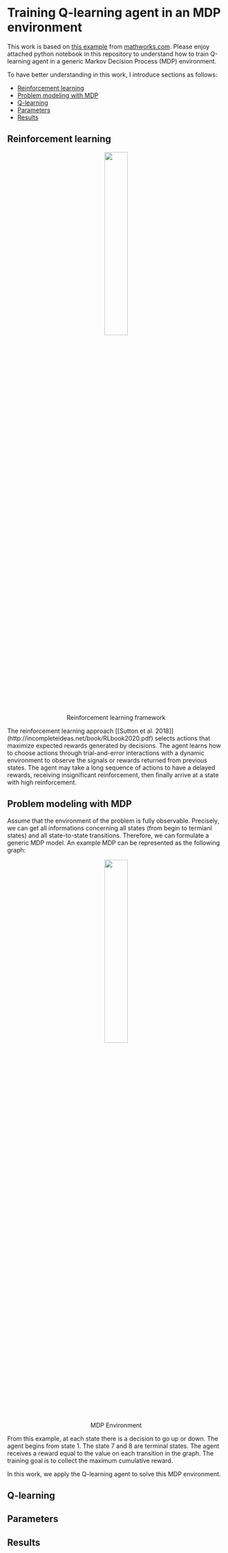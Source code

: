 # Training Q-learning agent in an MDP environment
This work is based on [this example]() from [mathworks.com](https://www.mathworks.com). Please enjoy attached python notebook in this repository to understand how to train Q-learning agent in a generic Markov Decision Process (MDP) environment.

To have better understanding in this work, I introduce sections as follows:
- [Reinforcement learning](#reinforcement-learning)
- [Problem modeling with MDP](#problem-modeling-with-mdp)
- [Q-learning](#q-learning)
- [Parameters](#parameters)
- [Results](#results)

## Reinforcement learning
<p align="center" width="100%">
<img width="33%" src="https://dzone.com/storage/temp/6976061-screen-shot-2017-10-20-at-22200-pm.png">
</p>
<p align="center" width="100%">Reinforcement learning framework</p>
The reinforcement learning approach [[Sutton et al. 2018]](http://incompleteideas.net/book/RLbook2020.pdf) selects actions that maximize expected rewards generated by decisions. The agent learns how to choose actions through trial-and-error interactions with a dynamic environment to observe the signals or rewards returned from previous states. The agent may take a long sequence of actions to have a delayed rewards, receiving insignificant reinforcement, then finally arrive at a state with high reinforcement.

## Problem modeling with MDP
Assume that the environment of the problem is fully observable. Precisely, we can get all informations concerning all states (from begin to termianl states) and all state-to-state transitions. Therefore, we can formulate a generic MDP model. An example MDP can be represented as the following graph:
<p align="center" width="100%">
<img width="33%" src="https://www.mathworks.com/help/examples/rl/win64/RLGenericMDPExample_01.png">
</p>
<p align="center" width="100%">MDP Environment</p>
From this example, at each state there is a decision to go up or down. The agent begins from state 1. The state 7 and 8 are terminal states. The agent receives a reward equal to the value on each transition in the graph. The training goal is to collect the maximum cumulative reward.

In this work, we apply the Q-learning agent to solve this MDP environment.

## Q-learning

## Parameters

## Results
